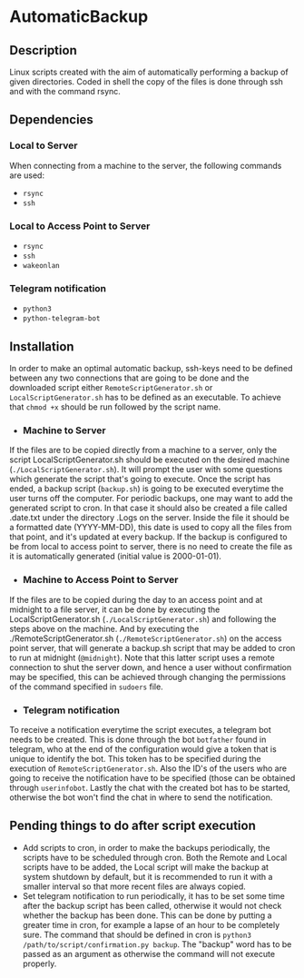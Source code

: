 # AutomaticBackup
## Description
Linux scripts created with the aim of automatically performing a backup of given directories. Coded in shell the copy of the files is done through ssh and with the command rsync.
## Dependencies
### Local to Server
When connecting from a machine to the server, the following commands are used:
 - `rsync`
 - `ssh`
 ### Local to Access Point to Server
 - `rsync`
 - `ssh`
 - `wakeonlan`
 ### Telegram notification
 - `python3`
 - `python-telegram-bot`
## Installation
In order to make an optimal automatic backup, ssh-keys need to be defined between any two connections that are going to be done and the downloaded script either `RemoteScriptGenerator.sh` or `LocalScriptGenerator.sh` has to be defined as an executable. To achieve that `chmod +x` should be run followed by the script name.
- ### Machine to Server
If the files are to be copied directly from a machine to a server, only the script LocalScriptGenerator.sh should be executed on the desired machine (`./LocalScriptGenerator.sh`). It will prompt the user with some questions which generate the script that's going to execute. Once the script has ended, a backup script (`backup.sh`) is going to be executed everytime the user turns off the computer. For periodic backups, one may want to add the generated script to cron. In that case it should also be created a file called .date.txt under the directory .Logs on the server. Inside the file it should be a formatted date (YYYY-MM-DD), this date is used to copy all the files from that point, and it's updated at every backup. If the backup is configured to be from local to access point to server, there is no need to create the file as it is automatically generated (initial value is 2000-01-01). 
- ### Machine to Access Point to Server
If the files are to be copied during the day to an access point and at midnight to a file server, it can be done by executing the LocalScriptGenerator.sh (`./LocalScriptGenerator.sh`) and following the steps above on the machine. And by executing the ./RemoteScriptGenerator.sh (`./RemoteScriptGenerator.sh`) on the access point server, that will generate a backup.sh script that may be added to cron to run at midnight (`@midnight`). Note that this latter script uses a remote connection to shut the server down, and hence a user without confirmation may be specified, this can be achieved through changing the permissions of the command specified in `sudoers` file.
- ### Telegram notification
To receive a notification everytime the script executes, a telegram bot needs to be created. This is done through the bot `botfather` found in telegram, who at the end of the configuration would give a token that is unique to identify the bot. This token has to be specified during the execution of `RemoteScriptGenerator.sh`. Also the ID's of the users who are going to receive the notification have to be specified (those can be obtained through `userinfobot`. Lastly the chat with the created bot has to be started, otherwise the bot won't find the chat in where to send the notification.
## Pending things to do after script execution
- Add scripts to cron, in order to make the backups periodically, the scripts have to be scheduled through cron. Both the Remote and Local scripts have to be added, the Local script will make the backup at system shutdown by default, but it is recommended to run it with a smaller interval so that more recent files are always copied.
- Set telegram notification to run periodically, it has to be set some time after the backup script has been called, otherwise it would not check whether the backup has been done. This can be done by putting a greater time in cron, for example a lapse of an hour to be completely sure. The command that should be defined in cron is `python3 /path/to/script/confirmation.py backup`. The "backup" word has to be passed as an argument as otherwise the command will not execute properly.

